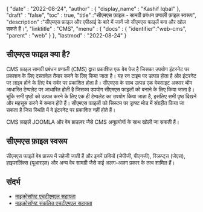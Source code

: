 {
  "date" : "2022-08-24",
  "author" : {
    "display_name" : "Kashif Iqbal"
},
  "draft" : "false",
  "toc" : true,
  "title" :"सीएमएस फ़ाइल - सामग्री प्रबंधन प्रणाली फ़ाइल स्वरूप",
  "description" :"सीएमएस फ़ाइल और एपीआई के बारे में जानें जो सीएमएस फाइलें बना और खोल सकते हैं।",
  "linktitle" : "CMS",
  "menu" : {
    "docs" : {
      "identifier":"web-cms",
      "parent" : "web"
}
},
  "lastmod" : "2022-08-24"
}

## सीएमएस फाइल क्या है?

CMS फ़ाइल सामग्री प्रबंधन प्रणाली (CMS) द्वारा प्रकाशित एक वेब पेज है जिसका उपयोग इंटरनेट पर प्रकाशन के लिए दस्तावेज़ तैयार करने के लिए किया जाता है। यह रन टाइम पर उत्पन्न होता है और इंटरनेट पर लाइव होने के लिए वेब सर्वर पर प्रकाशित होता है। सीएमएस के साथ उत्पन्न एक वेबसाइट अक्सर थीम आधारित टेम्पलेट पर आधारित होती है जिसका उपयोग सीएमएस फाइलों को बनाने के लिए किया जाता है। चूंकि सभी पृष्ठों को उत्पन्न करने के लिए एक ही टेम्पलेट का उपयोग किया जाता है, इसलिए सभी पृष्ठ दिखने और महसूस करने में समान होते हैं। सीएमएस फाइलों को सिस्टम पर ड्राफ्ट मोड में संग्रहीत किया जा सकता है जिस स्थिति में वे इंटरनेट पर प्रकाशित नहीं होते हैं।

CMS फ़ाइलें JOOMLA और वेब ब्राउज़र जैसे CMS अनुप्रयोगों के साथ खोली जा सकती हैं।

## सीएमएस फ़ाइल स्वरूप

सीएमएस फाइलें वेब प्रारूप में सहेजी जाती हैं और इनमें छवियों (जेपीजी, पीएनजी), स्क्रिप्ट्स (जेएस), हाइपरलिंक्स (यूआरएल) और अन्य वेब सामग्री जैसे कई अलग-अलग प्रकार के तत्व शामिल हैं।

## संदर्भ

* [माइक्रोसॉफ्ट एचटीएमएल सहायता](https://learn.microsoft.com/en-us/previous-versions/windows/desktop/htmlhelp/microsoft-html-help-1-4-sdk)
* [माइक्रोसॉफ्ट संकलित एचटीएमएल सहायता](https://en.wikipedia.org/wiki/Microsoft_Compiled_HTML_Help)

